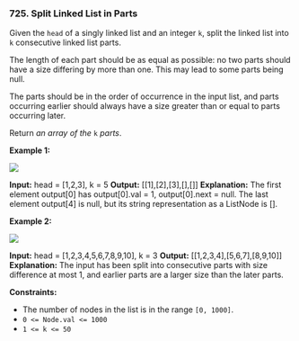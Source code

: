 ### 725\. Split Linked List in Parts

Given the `head` of a singly linked list and an integer `k`, split the linked list into `k` consecutive linked list parts.

The length of each part should be as equal as possible: no two parts should have a size differing by more than one. This may lead to some parts being null.

The parts should be in the order of occurrence in the input list, and parts occurring earlier should always have a size greater than or equal to parts occurring later.

Return _an array of the_ `k` _parts_.

**Example 1:**

![](https://assets.leetcode.com/uploads/2021/06/13/split1-lc.jpg)

**Input:** head = \[1,2,3\], k = 5
**Output:** \[\[1\],\[2\],\[3\],\[\],\[\]\]
**Explanation:**
The first element output\[0\] has output\[0\].val = 1, output\[0\].next = null.
The last element output\[4\] is null, but its string representation as a ListNode is \[\].

**Example 2:**

![](https://assets.leetcode.com/uploads/2021/06/13/split2-lc.jpg)

**Input:** head = \[1,2,3,4,5,6,7,8,9,10\], k = 3
**Output:** \[\[1,2,3,4\],\[5,6,7\],\[8,9,10\]\]
**Explanation:**
The input has been split into consecutive parts with size difference at most 1, and earlier parts are a larger size than the later parts.

**Constraints:**

*   The number of nodes in the list is in the range `[0, 1000]`.
*   `0 <= Node.val <= 1000`
*   `1 <= k <= 50`

